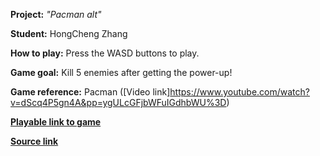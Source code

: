 **Project:** _"Pacman alt"_

**Student:** HongCheng Zhang

**How to play:** 
Press the WASD buttons to play. 

**Game goal:**
Kill 5 enemies after getting the power-up!

**Game reference:** 
Pacman ([Video link]https://www.youtube.com/watch?v=dScq4P5gn4A&pp=ygULcGFjbWFuIGdhbWU%3D)

[**Playable link to game**](https://zhang-ale.github.io/Fall2023-Game-625-Pacman/Build/)
 
[**Source link**](https://github.com/Zhang-Ale/Fall2023-Game-625-Pacman/tree/main)
